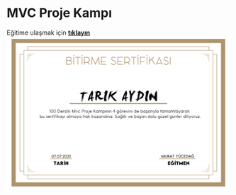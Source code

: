 # MVC Proje Kampı
Eğitime ulaşmak için **[tıklayın](https://www.youtube.com/playlist?list=PLKnjBHu2xXNNQJehhCg--CzQQMHXTsFAb)**
![sertifika](./sertifika.jpg)
